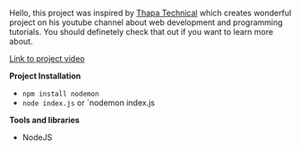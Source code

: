 Hello, this project was inspired by [Thapa Technical](https://www.youtube.com/channel/UCwfaAHy4zQUb2APNOGXUCCA) which creates wonderful project on his youtube channel about web development and programming tutorials. You should definetely check that out if you want to learn more about.

[Link to project video](https://www.youtube.com/watch?v=Fx9ciSsjDsc&list=PLwGdqUZWnOp00IbeN0OtL9dmnasipZ9x8&index=23)

**Project Installation**

- `npm install nodemon`
- `node index.js` or `nodemon index.js

**Tools and libraries**

- NodeJS
